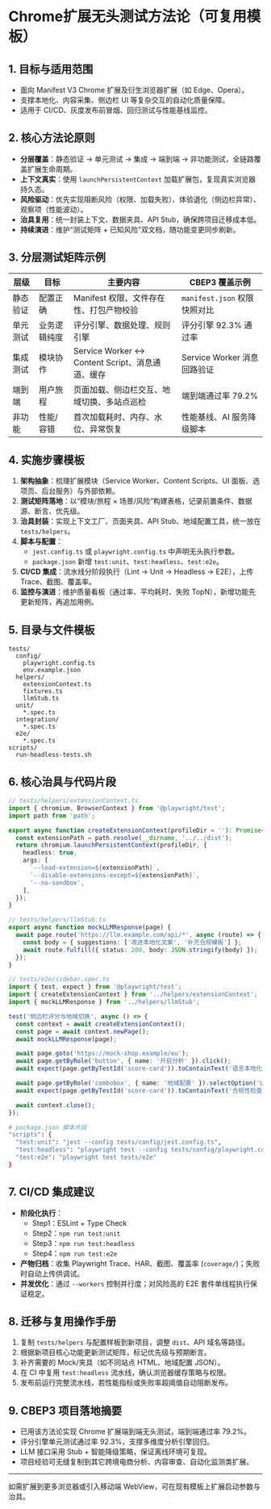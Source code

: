 # Chrome扩展无头测试方法论（可复用模板）

## 1. 目标与适用范围
- 面向 Manifest V3 Chrome 扩展及衍生浏览器扩展（如 Edge、Opera）。
- 支撑本地化、内容采集、侧边栏 UI 等复杂交互的自动化质量保障。
- 适用于 CI/CD、灰度发布前冒烟、回归测试与性能基线监控。

## 2. 核心方法论原则
- **分层覆盖**：静态验证 → 单元测试 → 集成 → 端到端 → 非功能测试，全链路覆盖扩展生命周期。
- **上下文真实**：使用 `launchPersistentContext` 加载扩展包，复现真实浏览器持久态。
- **风险驱动**：优先实现阻断风险（权限、加载失败）、体验退化（侧边栏异常）、观察项（性能波动）。
- **治具复用**：统一封装上下文、数据夹具、API Stub，确保跨项目迁移成本低。
- **持续演进**：维护“测试矩阵 + 已知风险”双文档，随功能变更同步刷新。

## 3. 分层测试矩阵示例
| 层级 | 目标 | 主要内容 | CBEP3 覆盖示例 |
| ---- | ---- | -------- | -------------- |
| 静态验证 | 配置正确 | Manifest 权限、文件存在性、打包产物校验 | `manifest.json` 权限快照对比 |
| 单元测试 | 业务逻辑纯度 | 评分引擎、数据处理、规则引擎 | 评分引擎 92.3% 通过率 |
| 集成测试 | 模块协作 | Service Worker ↔ Content Script、消息通道、缓存 | Service Worker 消息回路验证 |
| 端到端 | 用户旅程 | 页面加载、侧边栏交互、地域切换、多站点巡检 | 端到端通过率 79.2% |
| 非功能 | 性能/容错 | 首次加载耗时、内存、水位、异常恢复 | 性能基线、AI 服务降级脚本 |

## 4. 实施步骤模板
1. **架构抽象**：梳理扩展模块（Service Worker、Content Scripts、UI 面板、选项页、后台服务）与外部依赖。
2. **测试矩阵落地**：以“模块/旅程 × 场景/风险”构建表格，记录前置条件、数据源、断言、优先级。
3. **治具封装**：实现上下文工厂、页面夹具、API Stub、地域配置工具，统一放在 `tests/helpers`。
4. **脚本与配置**：
   - `jest.config.ts` 或 `playwright.config.ts` 中声明无头执行参数。
   - `package.json` 新增 `test:unit`、`test:headless`、`test:e2e`。
5. **CI/CD 集成**：流水线分阶段执行（Lint → Unit → Headless → E2E），上传 Trace、截图、覆盖率。
6. **监控与演进**：维护质量看板（通过率、平均耗时、失败 TopN），新增功能先更新矩阵，再追加用例。

## 5. 目录与文件模板
```text
tests/
  config/
    playwright.config.ts
    env.example.json
  helpers/
    extensionContext.ts
    fixtures.ts
    llmStub.ts
  unit/
    *.spec.ts
  integration/
    *.spec.ts
  e2e/
    *.spec.ts
scripts/
  run-headless-tests.sh
```

## 6. 核心治具与代码片段
```ts
// tests/helpers/extensionContext.ts
import { chromium, BrowserContext } from '@playwright/test';
import path from 'path';

export async function createExtensionContext(profileDir = ''): Promise<BrowserContext> {
  const extensionPath = path.resolve(__dirname, '../../dist');
  return chromium.launchPersistentContext(profileDir, {
    headless: true,
    args: [
      `--load-extension=${extensionPath}`,
      `--disable-extensions-except=${extensionPath}`,
      '--no-sandbox',
    ],
  });
}
```

```ts
// tests/helpers/llmStub.ts
export async function mockLLMResponse(page) {
  await page.route('https://llm.example.com/api/*', async (route) => {
    const body = { suggestions: ['改进本地化文案', '补充合规模板'] };
    await route.fulfill({ status: 200, body: JSON.stringify(body) });
  });
}
```

```ts
// tests/e2e/sidebar.spec.ts
import { test, expect } from '@playwright/test';
import { createExtensionContext } from '../helpers/extensionContext';
import { mockLLMResponse } from '../helpers/llmStub';

test('侧边栏评分与地域切换', async () => {
  const context = await createExtensionContext();
  const page = await context.newPage();
  await mockLLMResponse(page);

  await page.goto('https://mock-shop.example/eu');
  await page.getByRole('button', { name: '开启分析' }).click();
  await expect(page.getByTestId('score-card')).toContainText('语言本地化');

  await page.getByRole('combobox', { name: '地域配置' }).selectOption('US');
  await expect(page.getByTestId('score-card')).toContainText('合规性检查');

  await context.close();
});
```

```sh
# package.json 脚本片段
"scripts": {
  "test:unit": "jest --config tests/config/jest.config.ts",
  "test:headless": "playwright test --config tests/config/playwright.config.ts --project=chromium",
  "test:e2e": "playwright test tests/e2e"
}
```

## 7. CI/CD 集成建议
- **阶段化执行**：
  - Step1：ESLint + Type Check
  - Step2：`npm run test:unit`
  - Step3：`npm run test:headless`
  - Step4：`npm run test:e2e`
- **产物归档**：收集 Playwright Trace、HAR、截图、覆盖率 (`coverage/`)；失败时自动上传供调试。
- **并发优化**：通过 `--workers` 控制并行度；对风险高的 E2E 套件单线程执行保证稳定。

## 8. 迁移与复用操作手册
1. 复制 `tests/helpers` 与配置样板到新项目，调整 `dist`、API 域名等路径。
2. 根据新项目核心功能更新测试矩阵，标记优先级与预期断言。
3. 补齐需要的 Mock/夹具（如不同站点 HTML、地域配置 JSON）。
4. 在 CI 中复用 `test:headless` 流水线，确认浏览器缓存策略与权限。
5. 发布前运行完整流水线，若性能指标或失败率超阈值自动阻断发布。

## 9. CBEP3 项目落地摘要
- 已用该方法论实现 Chrome 扩展端到端无头测试，端到端通过率 79.2%。
- 评分引擎单元测试通过率 92.3%，支撑多维度分析引擎回归。
- LLM 接口采用 Stub + 智能降级策略，保证离线环境可复现。
- 项目经验可无缝复制到其它跨境电商分析、内容审查、自动化监测类扩展。

---
如需扩展到更多浏览器或引入移动端 WebView，可在现有模板上扩展启动参数与治具。

